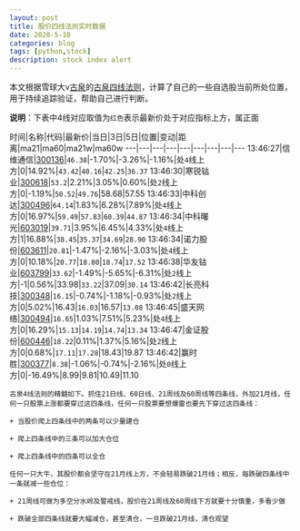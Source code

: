 ```yaml
---
layout: post
title: 股价四线法则实时数据
date: 2020-5-10
categories: blog
tags: [python,stock]
description: stock index alert
---
```



本文根据雪球大v[古泉](https://xueqiu.com/u/7148646888)的[古泉四线法则](https://xueqiu.com/7148646888/130498192)，计算了自己的一些自选股当前所处位置，用于持续追踪验证，帮助自己进行判断。

**说明**：下表中4线对应取值为`红色`表示最新价处于对应指标上方，属正面

时间|名称|代码|最新价|当日|3日|5日|位置|变动|距离|ma21|ma60|ma21w|ma60w
---|---|---|---|---|---|---|---|---
13:46:27|信维通信|[300136](https://xueqiu.com/S/SZ300136)|`46.38`|-1.70%|-3.26%|-1.16%|处`4`线上方|0|14.92%|`43.42`|`40.16`|`42.25`|`36.37`
13:46:30|寒锐钴业|[300618](https://xueqiu.com/S/SZ300618)|`53.2`|2.21%|3.05%|0.60%|处`2`线上方|0|-1.19%|`50.52`|`49.76`|58.68|57.55
13:46:33|中科创达|[300496](https://xueqiu.com/S/SZ300496)|`64.14`|1.83%|6.28%|7.89%|处`4`线上方|0|16.97%|`59.49`|`57.83`|`60.39`|`44.87`
13:46:34|中科曙光|[603019](https://xueqiu.com/S/SH603019)|`39.71`|3.95%|6.45%|4.33%|处`4`线上方|1|16.88%|`38.45`|`35.37`|`34.69`|`28.90`
13:46:34|诺力股份|[603611](https://xueqiu.com/S/SH603611)|`20.81`|-1.47%|-2.16%|-3.03%|处`4`线上方|0|10.18%|`20.77`|`18.80`|`18.74`|`17.52`
13:46:38|华友钴业|[603799](https://xueqiu.com/S/SH603799)|`33.62`|-1.49%|-5.65%|-6.31%|处`2`线上方|-1|0.56%|33.98|`33.22`|37.09|`30.14`
13:46:42|长亮科技|[300348](https://xueqiu.com/S/SZ300348)|`16.15`|-0.74%|-1.18%|-0.93%|处`2`线上方|0|5.02%|16.43|`16.03`|16.57|`13.08`
13:46:45|盛天网络|[300494](https://xueqiu.com/S/SZ300494)|`16.65`|1.03%|7.51%|5.23%|处`4`线上方|0|16.29%|`15.13`|`14.19`|`14.74`|`13.34`
13:46:47|金证股份|[600446](https://xueqiu.com/S/SH600446)|`18.22`|0.11%|1.37%|5.16%|处`2`线上方|0|0.68%|`17.11`|`17.28`|18.43|19.87
13:46:42|赢时胜|[300377](https://xueqiu.com/S/SZ300377)|`8.38`|-1.06%|-0.74%|-2.16%|处`0`线上方|0|-16.49%|8.99|9.81|10.49|11.10

```
古泉4线法则的精髓如下。抓住21日线、60日线、21周线及60周线等四条线，外加21月线，任何一只股票上涨都要穿过这四条线，任何一只股票要想爆雷也要先下穿过这四条线：

+ 当股价爬上四条线中的两条可以少量建仓

+ 爬上四条线中的三条可以加大仓位

+ 爬上四条线中的四条可以全仓

任何一只大牛，其股价都会坚守在21月线上方，不会轻易跌破21月线；相反，每跌破四条线中一条就减一些仓位：

+ 21周线可做为多空分水岭及警戒线，股价在21周线及60周线下方就要十分慎重，多看少做

+ 跌破全部四条线就要大幅减仓，甚至清仓，一旦跌破21月线，清仓观望
```